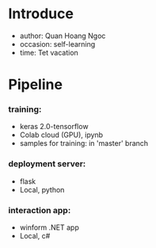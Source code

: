 # Introduce   
- author: Quan Hoang Ngoc
- occasion: self-learning
- time: Tet vacation
# Pipeline 
### training: 
- keras 2.0-tensorflow
- Colab cloud (GPU), ipynb
- samples for training: in 'master' branch 
### deployment server: 
- flask
- Local, python
### interaction app: 
- winform .NET app
- Local, c#
  
